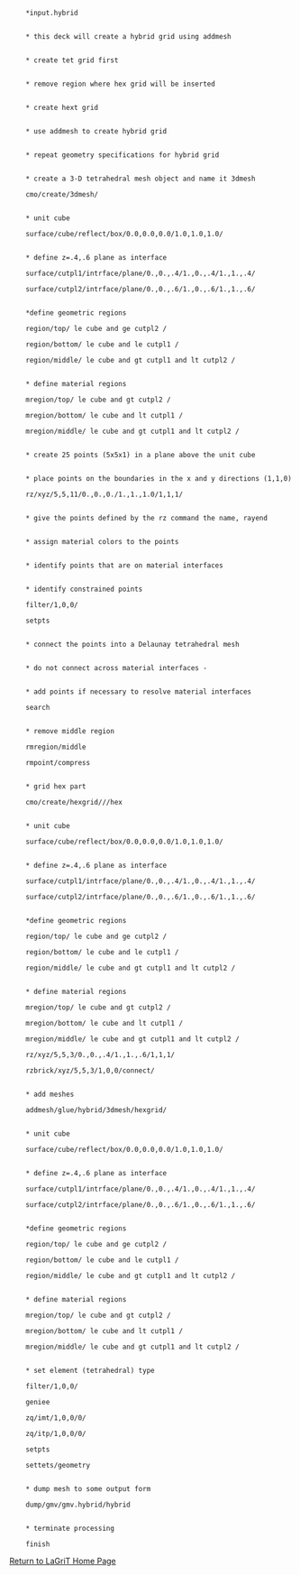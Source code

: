 


        *input.hybrid


        * this deck will create a hybrid grid using addmesh


        * create tet grid first


        * remove region where hex grid will be inserted


        * create hext grid


        * use addmesh to create hybrid grid


        * repeat geometry specifications for hybrid grid


        * create a 3-D tetrahedral mesh object and name it 3dmesh

        cmo/create/3dmesh/


        * unit cube

        surface/cube/reflect/box/0.0,0.0,0.0/1.0,1.0,1.0/


        * define z=.4,.6 plane as interface

        surface/cutpl1/intrface/plane/0.,0.,.4/1.,0.,.4/1.,1.,.4/

        surface/cutpl2/intrface/plane/0.,0.,.6/1.,0.,.6/1.,1.,.6/


        *define geometric regions

        region/top/ le cube and ge cutpl2 /

        region/bottom/ le cube and le cutpl1 /

        region/middle/ le cube and gt cutpl1 and lt cutpl2 /


        * define material regions

        mregion/top/ le cube and gt cutpl2 /

        mregion/bottom/ le cube and lt cutpl1 /

        mregion/middle/ le cube and gt cutpl1 and lt cutpl2 /


        * create 25 points (5x5x1) in a plane above the unit cube


        * place points on the boundaries in the x and y directions (1,1,0)

        rz/xyz/5,5,11/0.,0.,0./1.,1.,1.0/1,1,1/


        * give the points defined by the rz command the name, rayend


        * assign material colors to the points


        * identify points that are on material interfaces


        * identify constrained points

        filter/1,0,0/

        setpts


        * connect the points into a Delaunay tetrahedral mesh


        * do not connect across material interfaces -


        * add points if necessary to resolve material interfaces

        search


        * remove middle region

        rmregion/middle

        rmpoint/compress


        * grid hex part

        cmo/create/hexgrid///hex


        * unit cube

        surface/cube/reflect/box/0.0,0.0,0.0/1.0,1.0,1.0/


        * define z=.4,.6 plane as interface

        surface/cutpl1/intrface/plane/0.,0.,.4/1.,0.,.4/1.,1.,.4/

        surface/cutpl2/intrface/plane/0.,0.,.6/1.,0.,.6/1.,1.,.6/


        *define geometric regions

        region/top/ le cube and ge cutpl2 /

        region/bottom/ le cube and le cutpl1 /

        region/middle/ le cube and gt cutpl1 and lt cutpl2 /


        * define material regions

        mregion/top/ le cube and gt cutpl2 /

        mregion/bottom/ le cube and lt cutpl1 /

        mregion/middle/ le cube and gt cutpl1 and lt cutpl2 /

        rz/xyz/5,5,3/0.,0.,.4/1.,1.,.6/1,1,1/

        rzbrick/xyz/5,5,3/1,0,0/connect/


        * add meshes

        addmesh/glue/hybrid/3dmesh/hexgrid/


        * unit cube

        surface/cube/reflect/box/0.0,0.0,0.0/1.0,1.0,1.0/


        * define z=.4,.6 plane as interface

        surface/cutpl1/intrface/plane/0.,0.,.4/1.,0.,.4/1.,1.,.4/

        surface/cutpl2/intrface/plane/0.,0.,.6/1.,0.,.6/1.,1.,.6/


        *define geometric regions

        region/top/ le cube and ge cutpl2 /

        region/bottom/ le cube and le cutpl1 /

        region/middle/ le cube and gt cutpl1 and lt cutpl2 /


        * define material regions

        mregion/top/ le cube and gt cutpl2 /

        mregion/bottom/ le cube and lt cutpl1 /

        mregion/middle/ le cube and gt cutpl1 and lt cutpl2 /


        * set element (tetrahedral) type

        filter/1,0,0/

        geniee

        zq/imt/1,0,0/0/

        zq/itp/1,0,0/0/

        setpts

        settets/geometry


        * dump mesh to some output form

        dump/gmv/gmv.hybrid/hybrid


        * terminate processing

        finish







[Return to LaGriT Home Page](index.md)





